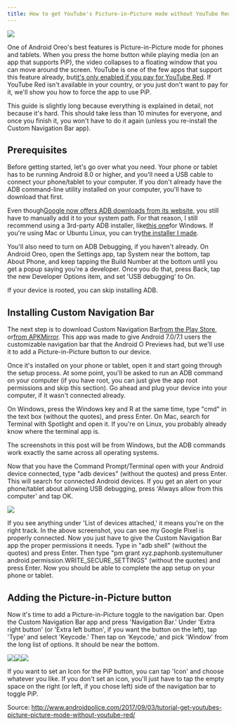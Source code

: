 ```yaml
---
title: How to get YouTube's Picture-in-Picture mode without YouTube Red
---
```


![](http://img1.tuicool.com/J73iy2Z.png!web)

One of Android Oreo's best features is Picture-in-Picture mode for phones and tablets. When you press the home button while playing media \(on an app that supports PiP\), the video collapses to a floating window that you can move around the screen. YouTube is one of the few apps that support this feature already, but[it's only enabled if you pay for YouTube Red](http://www.androidpolice.com/2017/08/29/youtubes-picture-picture-mode-oreo-available-paying-red-customers-five-countries-thats-problem/). If YouTube Red isn't available in your country, or you just don't want to pay for it, we'll show you how to force the app to use PiP.

This guide is slightly long because everything is explained in detail, not because it's hard. This should take less than 10 minutes for everyone, and once you finish it, you won't have to do it again \(unless you re-install the Custom Navigation Bar app\).

## Prerequisites

Before getting started, let's go over what you need. Your phone or tablet has to be running Android 8.0 or higher, and you'll need a USB cable to connect your phone/tablet to your computer. If you don't already have the ADB command-line utility installed on your computer, you'll have to download that first.

Even though[Google now offers ADB downloads from its website](http://www.androidpolice.com/2017/01/05/google-makes-adb-fastboot-platform-tools-available-without-full-sdk-android-studio-download/), you still have to manually add it to your system path. For that reason, I still recommend using a 3rd-party ADB installer, like[this one](https://forum.xda-developers.com/showthread.php?t=2588979)for Windows. If you're using Mac or Ubuntu Linux, you can try[the installer I made](https://github.com/corbindavenport/nexus-tools).

You'll also need to turn on ADB Debugging, if you haven't already. On Android Oreo, open the Settings app, tap System near the bottom, tap About Phone, and keep tapping the Build Number at the bottom until you get a popup saying you're a developer. Once you do that, press Back, tap the new Developer Options item, and set 'USB debugging' to On.

If your device is rooted, you can skip installing ADB.

## Installing Custom Navigation Bar

The next step is to download Custom Navigation Bar[from the Play Store](https://play.google.com/store/apps/details?id=xyz.paphonb.systemuituner), or[from APKMirror](https://www.apkmirror.com/apk/paphonb/custom-navigation-bar/). This app was made to give Android 7.0/7.1 users the customizable navigation bar that the Android O Previews had, but we'll use it to add a Picture-in-Picture button to our device.

Once it's installed on your phone or tablet, open it and start going through the setup process. At some point, you'll be asked to run an ADB command on your computer \(if you have root, you can just give the app root permissions and skip this section\). Go ahead and plug your device into your computer, if it wasn't connected already.

On Windows, press the Windows key and R at the same time, type "cmd" in the text box \(without the quotes\), and press Enter. On Mac, search for Terminal with Spotlight and open it. If you're on Linux, you probably already know where the terminal app is.

The screenshots in this post will be from Windows, but the ADB commands work exactly the same across all operating systems.

Now that you have the Command Prompt/Terminal open with your Android device connected, type "adb devices" \(without the quotes\) and press Enter. This will search for connected Android devices. If you get an alert on your phone/tablet about allowing USB debugging, press 'Always allow from this computer' and tap OK.

![](http://img0.tuicool.com/UZjINfA.png!web)

If you see anything under 'List of devices attached,' it means you're on the right track. In the above screenshot, you can see my Google Pixel is properly connected. Now you just have to give the Custom Navigation Bar app the proper permissions it needs. Type in "adb shell" \(without the quotes\) and press Enter. Then type "pm grant xyz.paphonb.systemuituner android.permission.WRITE\_SECURE\_SETTINGS" \(without the quotes\) and press Enter. Now you should be able to complete the app setup on your phone or tablet.

## Adding the Picture-in-Picture button

Now it's time to add a Picture-in-Picture toggle to the navigation bar. Open the Custom Navigation Bar app and press 'Navigation Bar.' Under 'Extra right button' \(or 'Extra left button', if you want the button on the left\), tap 'Type' and select 'Keycode.' Then tap on 'Keycode,' and pick 'Window' from the long list of options. It should be near the bottom.

![](http://img1.tuicool.com/6FbQB3u.png!web)![](http://img1.tuicool.com/fQzmqi6.png!web)![](http://img1.tuicool.com/m2eQZn2.png!web)

If you want to set an Icon for the PiP button, you can tap 'Icon' and choose whatever you like. If you don't set an icon, you'll just have to tap the empty space on the right \(or left, if you chose left\) side of the navigation bar to toggle PiP.


Source: http://www.androidpolice.com/2017/09/03/tutorial-get-youtubes-picture-picture-mode-without-youtube-red/

